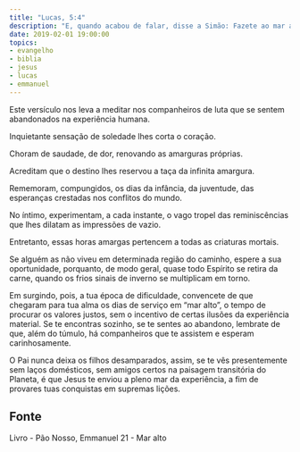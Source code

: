 ```yaml
---
title: "Lucas, 5:4"
description: "E, quando acabou de falar, disse a Simão: Faze­te ao mar alto, e lançai as vossas redes para pescar."
date: 2019-02-01 19:00:00
topics: 
- evangelho
- biblia
- jesus
- lucas
- emmanuel
---
```


Este versículo nos leva a meditar nos companheiros de luta que se sentem
abandonados na experiência humana.

Inquietante sensação de soledade lhes corta o coração.

Choram de saudade, de dor, renovando as amarguras próprias.

Acreditam que o destino lhes reservou a taça da infinita amargura.

Rememoram, compungidos, os dias da infância, da juventude, das
esperanças crestadas nos conflitos do mundo.

No íntimo, experimentam, a cada instante, o vago tropel das reminiscências
que lhes dilatam as impressões de vazio.

Entretanto, essas horas amargas pertencem a todas as criaturas mortais.

Se alguém as não viveu em determinada região do caminho, espere a sua
oportunidade, porquanto, de modo geral, quase todo Espírito se retira da carne,
quando os frios sinais de inverno se multiplicam em torno.

Em surgindo, pois, a tua época de dificuldade, convence­te de que
chegaram para tua alma os dias de serviço em “mar alto”, o tempo de procurar os
valores justos, sem o incentivo de certas ilusões da experiência material. Se te
encontras sozinho, se te sentes ao abandono, lembra­te de que, além do túmulo, há
companheiros que te assistem e esperam carinhosamente.

O Pai nunca deixa os filhos desamparados, assim, se te vês presentemente
sem laços domésticos, sem amigos certos na paisagem transitória do Planeta, é que
Jesus te enviou a pleno mar da experiência, a fim de provares tuas conquistas em
supremas lições.



## Fonte
Livro - Pão Nosso, Emmanuel
21 - Mar alto
